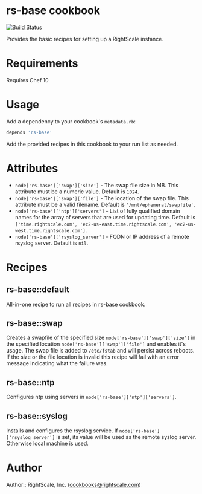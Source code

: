 # rs-base cookbook

[![Build Status](https://travis-ci.org/rightscale-cookbooks/rs-base.png?branch=master)](https://travis-ci.org/rightscale-cookbooks/rs-base)

Provides the basic recipes for setting up a RightScale instance.

# Requirements

Requires Chef 10

# Usage

Add a dependency to your cookbook's `metadata.rb`:

```ruby
depends 'rs-base'
```

Add the provided recipes in this cookbook to your run list as needed.

# Attributes

* `node['rs-base']['swap']['size']` - The swap file size in MB. This attribute must be a numeric value.
  Default is `1024`.
* `node['rs-base']['swap']['file']` - The location of the swap file. This attribute must be a valid filename.
  Default is `'/mnt/ephemeral/swapfile'`.
* `node['rs-base']['ntp']['servers']` - List of fully qualified domain names for the array of servers that are used for
  updating time.
  Default is `['time.rightscale.com', 'ec2-us-east.time.rightscale.com', 'ec2-us-west.time.rightscale.com']`.
* `node['rs-base']['rsyslog_server']` - FQDN or IP address of a remote rsyslog server. Default is `nil`.

# Recipes

## rs-base::default

All-in-one recipe to run all recipes in rs-base cookbook.

## rs-base::swap

Creates a swapfile of the specified size `node['rs-base']['swap']['size']` in the
specified location `node['rs-base']['swap']['file']` and enables it's usage.
The swap file is added to `/etc/fstab` and will persist across reboots. If the size or the
file location is invalid this recipe will fail with an error message indicating what the
failure was.

## rs-base::ntp

Configures ntp using servers in `node['rs-base']['ntp']['servers']`.

## rs-base::syslog

Installs and configures the rsyslog service. If `node['rs-base']['rsyslog_server']` is set, its value will be
used as the remote syslog server. Otherwise local machine is used.

# Author

Author:: RightScale, Inc. (<cookbooks@rightscale.com>)
